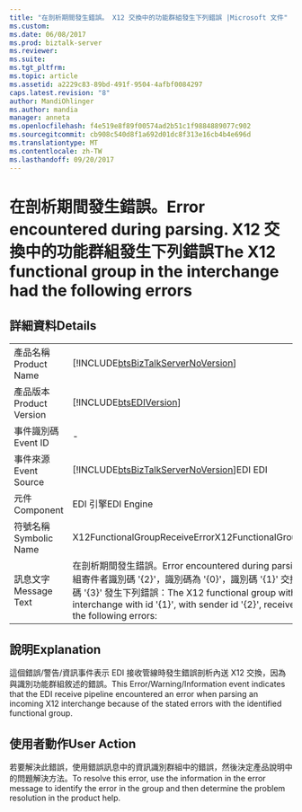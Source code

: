```yaml
---
title: "在剖析期間發生錯誤。 X12 交換中的功能群組發生下列錯誤 |Microsoft 文件"
ms.custom: 
ms.date: 06/08/2017
ms.prod: biztalk-server
ms.reviewer: 
ms.suite: 
ms.tgt_pltfrm: 
ms.topic: article
ms.assetid: a2229c83-89bd-491f-9504-4afbf0084297
caps.latest.revision: "8"
author: MandiOhlinger
ms.author: mandia
manager: anneta
ms.openlocfilehash: f4e519e8f89f00574ad2b51c1f9884889077c902
ms.sourcegitcommit: cb908c540d8f1a692d01dc8f313e16cb4b4e696d
ms.translationtype: MT
ms.contentlocale: zh-TW
ms.lasthandoff: 09/20/2017
---
```

# <a name="error-encountered-during-parsing-the-x12-functional-group-in-the-interchange-had-the-following-errors"></a><span data-ttu-id="ad1df-103">在剖析期間發生錯誤。</span><span class="sxs-lookup"><span data-stu-id="ad1df-103">Error encountered during parsing.</span></span> <span data-ttu-id="ad1df-104">X12 交換中的功能群組發生下列錯誤</span><span class="sxs-lookup"><span data-stu-id="ad1df-104">The X12 functional group in the interchange had the following errors</span></span>
## <a name="details"></a><span data-ttu-id="ad1df-105">詳細資料</span><span class="sxs-lookup"><span data-stu-id="ad1df-105">Details</span></span>  
  
|||  
|-|-|  
|<span data-ttu-id="ad1df-106">產品名稱</span><span class="sxs-lookup"><span data-stu-id="ad1df-106">Product Name</span></span>|[!INCLUDE[btsBizTalkServerNoVersion](../includes/btsbiztalkservernoversion-md.md)]|  
|<span data-ttu-id="ad1df-107">產品版本</span><span class="sxs-lookup"><span data-stu-id="ad1df-107">Product Version</span></span>|[!INCLUDE[btsEDIVersion](../includes/btsediversion-md.md)]|  
|<span data-ttu-id="ad1df-108">事件識別碼</span><span class="sxs-lookup"><span data-stu-id="ad1df-108">Event ID</span></span>|-|  
|<span data-ttu-id="ad1df-109">事件來源</span><span class="sxs-lookup"><span data-stu-id="ad1df-109">Event Source</span></span>|[!INCLUDE[btsBizTalkServerNoVersion](../includes/btsbiztalkservernoversion-md.md)]<span data-ttu-id="ad1df-110">EDI</span><span class="sxs-lookup"><span data-stu-id="ad1df-110"> EDI</span></span>|  
|<span data-ttu-id="ad1df-111">元件</span><span class="sxs-lookup"><span data-stu-id="ad1df-111">Component</span></span>|<span data-ttu-id="ad1df-112">EDI 引擎</span><span class="sxs-lookup"><span data-stu-id="ad1df-112">EDI Engine</span></span>|  
|<span data-ttu-id="ad1df-113">符號名稱</span><span class="sxs-lookup"><span data-stu-id="ad1df-113">Symbolic Name</span></span>|<span data-ttu-id="ad1df-114">X12FunctionalGroupReceiveError</span><span class="sxs-lookup"><span data-stu-id="ad1df-114">X12FunctionalGroupReceiveError</span></span>|  
|<span data-ttu-id="ad1df-115">訊息文字</span><span class="sxs-lookup"><span data-stu-id="ad1df-115">Message Text</span></span>|<span data-ttu-id="ad1df-116">在剖析期間發生錯誤。</span><span class="sxs-lookup"><span data-stu-id="ad1df-116">Error encountered during parsing.</span></span> <span data-ttu-id="ad1df-117">X12 功能群組寄件者識別碼 '{2}'，識別碼為 '{0}'，識別碼 '{1}' 交換中接收者識別碼 '{3}' 發生下列錯誤：</span><span class="sxs-lookup"><span data-stu-id="ad1df-117">The X12 functional group with id '{0}', in interchange with id '{1}', with sender id '{2}', receiver id '{3}' had the following errors:</span></span>|  
  
## <a name="explanation"></a><span data-ttu-id="ad1df-118">說明</span><span class="sxs-lookup"><span data-stu-id="ad1df-118">Explanation</span></span>  
 <span data-ttu-id="ad1df-119">這個錯誤/警告/資訊事件表示 EDI 接收管線時發生錯誤剖析內送 X12 交換，因為與識別功能群組敘述的錯誤。</span><span class="sxs-lookup"><span data-stu-id="ad1df-119">This Error/Warning/Information event indicates that the EDI receive pipeline encountered an error when parsing an incoming X12 interchange because of the stated errors with the identified functional group.</span></span>  
  
## <a name="user-action"></a><span data-ttu-id="ad1df-120">使用者動作</span><span class="sxs-lookup"><span data-stu-id="ad1df-120">User Action</span></span>  
 <span data-ttu-id="ad1df-121">若要解決此錯誤，使用錯誤訊息中的資訊識別群組中的錯誤，然後決定產品說明中的問題解決方法。</span><span class="sxs-lookup"><span data-stu-id="ad1df-121">To resolve this error, use the information in the error message to identify the error in the group and then determine the problem resolution in the product help.</span></span>